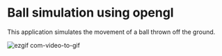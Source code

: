 # Ball simulation using opengl

This application simulates the movement of a ball thrown off the ground.

![ezgif com-video-to-gif](https://user-images.githubusercontent.com/35629390/47617828-39a77d80-dad4-11e8-94f8-e3da4510eec9.gif)
